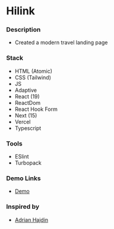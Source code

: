 # Hilink

### Description

- Created a modern travel landing page
### Stack

- HTML (Atomic)
- CSS (Tailwind)
- JS
- Adaptive
- React (19)
- ReactDom
- React Hook Form
- Next (15)
- Vercel
- Typescript

### Tools

- ESlint
- Turbopack

### Demo Links
- [Demo](https://andrii-hilink.vercel.app/)

### Inspired by 
- [Adrian Hajdin](https://github.com/adrianhajdin)
